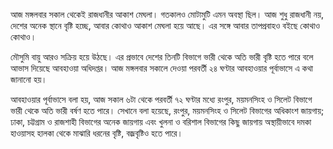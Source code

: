 আজ মঙ্গলবার সকাল থেকেই রাজধানীর আকাশ মেঘলা। গতকালও মোটামুটি এমন অবস্থা ছিল। আজ শুধু রাজধানী নয়, দেশের অনেক স্থানে বৃষ্টি হচ্ছে, আবার কোথাও আকাশ মেঘলা হয়ে আছে। এর সঙ্গে আবার তাপপ্রবাহও বইছে কোথাও কোথাও।

মৌসুমি বায়ু আরও সক্রিয় হয়ে উঠছে। এর প্রভাবে দেশের তিনটি বিভাগে ভারী থেকে অতি ভারী বৃষ্টি হতে পারে বলে আভাস দিয়েছে আবহাওয়া অধিদপ্তর। আজ মঙ্গলবার সকালে দেওয়া পরবর্তী ২৪ ঘণ্টার আবহাওয়ার পূর্বাভাসে এ কথা জানানো হয়।

আবহাওয়ার পূর্বাভাসে বলা হয়, আজ সকাল ৬টা থেকে পরবর্তী ৭২ ঘণ্টার মধ্যে রংপুর, ময়মনসিংহ ও সিলেট বিভাগে ভারী থেকে অতি ভারী বর্ষণ হতে পারে। সেখানে বলা হয়েছে, রংপুর, ময়মনসিংহ ও সিলেট বিভাগের অধিকাংশ জায়গায়; ঢাকা, চট্টগ্রাম ও রাজশাহী বিভাগের অনেক জায়গায় এবং খুলনা ও বরিশাল বিভাগের কিছু জায়গায় অস্থায়ীভাবে দমকা হাওয়াসহ হালকা থেকে মাঝারি ধরনের বৃষ্টি, বজ্রবৃষ্টিও হতে পারে।
